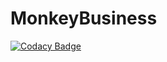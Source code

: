 # MonkeyBusiness
[![Codacy Badge](https://api.codacy.com/project/badge/Grade/8d3b9437269c4d1fbac9446c18d847cf)](https://www.codacy.com/app/RedPhanthom/MonkeyBusiness?utm_source=github.com&utm_medium=referral&utm_content=RedPhanthom/MonkeyBusiness&utm_campaign=badger)